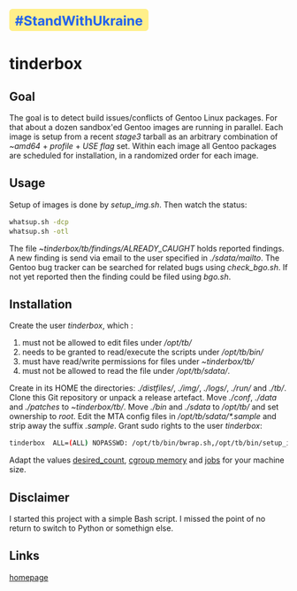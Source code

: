 [![StandWithUkraine](https://raw.githubusercontent.com/vshymanskyy/StandWithUkraine/main/badges/StandWithUkraine.svg)](https://github.com/vshymanskyy/StandWithUkraine/blob/main/docs/README.md)

# tinderbox

## Goal

The goal is to detect build issues/conflicts of Gentoo Linux packages.
For that about a dozen sandbox'ed Gentoo images are running in parallel.
Each image is setup from a recent _stage3_ tarball as an arbitrary combination of _~amd64_ + _profile_ + _USE flag_ set.
Within each image all Gentoo packages are scheduled for installation, in a randomized order for each image.

## Usage

Setup of images is done by _setup_img.sh_.
Then watch the status:

```bash
whatsup.sh -dcp
whatsup.sh -otl
```

The file _~tinderbox/tb/findings/ALREADY_CAUGHT_ holds reported findings.
A new finding is send via email to the user specified in _./sdata/mailto_.
The Gentoo bug tracker can be searched for related bugs using _check_bgo.sh_.
If not yet reported then the finding could be filed using _bgo.sh_.

## Installation

Create the user _tinderbox_, which :

1. must not be allowed to edit files under _/opt/tb/_
1. needs to be granted to read/execute the scripts under _/opt/tb/bin/_
1. must have read/write permissions for files under _~tinderbox/tb/_
1. must not be allowed to read the file under _/opt/tb/sdata/_.

Create in its HOME the directories: _./distfiles/_, _./img/_, _./logs/_, _./run/_ and _./tb/_.
Clone this Git repository or unpack a release artefact.
Move _./conf_, _./data_ and _./patches_ to _~tinderbox/tb/_.
Move _./bin_ and _./sdata_ to _/opt/tb/_ and set ownership to _root_.
Edit the MTA config files in _/opt/tb/sdata/\*.sample_ and strip away the suffix _.sample_.
Grant sudo rights to the user _tinderbox_:

```bash
tinderbox  ALL=(ALL) NOPASSWD: /opt/tb/bin/bwrap.sh,/opt/tb/bin/setup_img.sh,/opt/tb/bin/house_keeping.sh,/opt/tb/bin/kill_img.sh,/opt/tb/bin/retest.sh,/opt/tb/bin/collect_data.sh,/usr/sbin/emaint
```

Adapt the values [desired_count](./bin/replace_img.sh#L96), [cgroup memory](./bin/bwrap.sh#L7) and [jobs](./bin/setup_img.sh#L60) for your machine size.

## Disclaimer

I started this project with a simple Bash script.
I missed the point of no return to switch to Python or somethign else.

## Links

[homepage](https://www.zwiebeltoralf.de/tinderbox.html)
